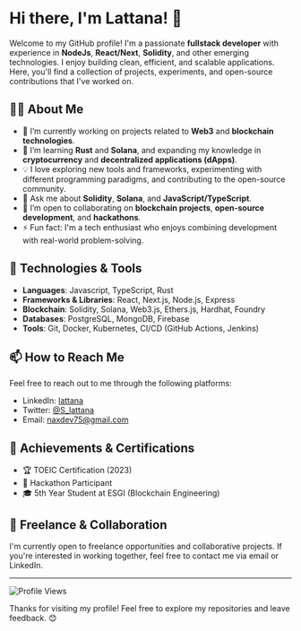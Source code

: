 # Hi there, I'm Lattana! 👋

Welcome to my GitHub profile! I'm a passionate **fullstack developer** with experience in **NodeJs**, **React/Next**, **Solidity**, and other emerging technologies. I enjoy building clean, efficient, and scalable applications. Here, you'll find a collection of projects, experiments, and open-source contributions that I've worked on.

## 👨‍💻 About Me

- 🔭 I’m currently working on projects related to **Web3** and **blockchain technologies**.
- 🌱 I’m learning **Rust** and **Solana**, and expanding my knowledge in **cryptocurrency** and **decentralized applications (dApps)**.
- 💡 I love exploring new tools and frameworks, experimenting with different programming paradigms, and contributing to the open-source community.
- 💬 Ask me about **Solidity**, **Solana**, and **JavaScript/TypeScript**.
- 👯 I’m open to collaborating on **blockchain projects**, **open-source development**, and **hackathons**.
- ⚡ Fun fact: I'm a tech enthusiast who enjoys combining development with real-world problem-solving.

## 🔧 Technologies & Tools

- **Languages**: Javascript, TypeScript, Rust
- **Frameworks & Libraries**: React, Next.js, Node.js, Express
- **Blockchain**: Solidity, Solana, Web3.js, Ethers.js, Hardhat, Foundry
- **Databases**: PostgreSQL, MongoDB, Firebase
- **Tools**: Git, Docker, Kubernetes, CI/CD (GitHub Actions, Jenkins)

## 📫 How to Reach Me

Feel free to reach out to me through the following platforms:

- LinkedIn: [lattana](https://www.linkedin.com/in/lattana-soucksengphet/)
- Twitter: [@S_lattana](https://twitter.com/S_lattana)
- Email: [naxdev75@gmail.com](mailto:naxdev75@gmail.com)

## 🏅 Achievements & Certifications

- 🏆 TOEIC Certification (2023)
- 🏅 Hackathon Participant
- 🎓 5th Year Student at ESGI (Blockchain Engineering)

## 💼 Freelance & Collaboration

I'm currently open to freelance opportunities and collaborative projects. If you're interested in working together, feel free to contact me via email or LinkedIn.

---
![Profile Views](https://komarev.com/ghpvc/?username=0xNaxzerrr&label=Profile%20Views&color=0e75b6&style=flat)

Thanks for visiting my profile! Feel free to explore my repositories and leave feedback. 😊
